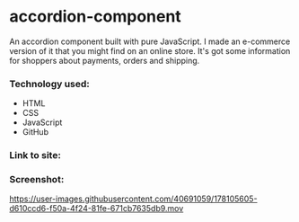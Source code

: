 # accordion-component
An accordion component built with pure JavaScript. I made an e-commerce version of it that you might find on an online store. It's got some information for shoppers about payments, orders and shipping. 

<h3>Technology used:</h3>

- HTML
- CSS
- JavaScript
- GitHub

<h3>Link to site:</h3>


<h3>Screenshot:</h3>

https://user-images.githubusercontent.com/40691059/178105605-d610ccd6-f50a-4f24-81fe-671cb7635db9.mov


